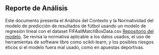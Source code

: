 **Reporte de Análisis**
---

Este documento presenta el Análisis del Contexto y la Normatividad del modelo de predicción de resultados de fútbol usando un modelo de regresión lineal con el dataset FIFAallMatchBoxData.csv [Repositorio del modelo](https://github.com/Marielaquintanarr/framework_biblioteca_de_aprendizaje_maquina_para_la_implementacion_de_una_solucion/tree/main). 
Se revisa la normativa aplicable a los datos usados, el uso de herramientas de software libre como scikit-learn, y los posibles riesgos éticos si el modelo fuera mal usado, como en apuestas deportivas. 
